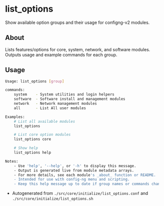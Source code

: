 # list_options
Show available option groups and their usage for configng-v2 modules.

## About
Lists features/options for core, system, network, and software modules. Outputs usage and example commands for each group.

## Usage
~~~bash
Usage: list_options [group]

commands:
	system    - System utilities and login helpers
	software  - Software install and management modules
	network   - Network management modules
	all       - List All user modules

Examples:
	# List all available modules
	list_options

	# List core option modules
	list_options core

	# Show help
	list_options help

Notes:
	- Use 'help', '--help', or '-h' to display this message.
	- Output is generated live from module metadata arrays.
	- For more details, see each module's _about_ function or README.
	- Intended for use with config-ng menu and scripting.
	- Keep this help message up to date if group names or commands change.
~~~

- Autogenerated from `./src/core/initialize/list_options.conf` and `./src/core/initialize/list_options.sh`
